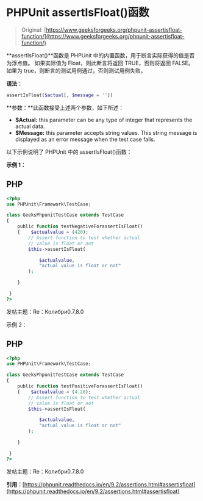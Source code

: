 # PHPUnit assertIsFloat()函数

> Original: [https://www.geeksforgeeks.org/phpunit-assertisfloat-function/](https://www.geeksforgeeks.org/phpunit-assertisfloat-function/)

**assertIsFloat()**函数是 PHPUnit 中的内置函数，用于断言实际获得的值是否为浮点值。 如果实际值为 Float，则此断言将返回 TRUE，否则将返回 FALSE。 如果为 true，则断言的测试用例通过，否则测试用例失败。

**语法：**

```php
assertIsFloat($actual[, $message = ''])
```

**参数：**此函数接受上述两个参数，如下所述：

*   **$Actual:** this parameter can be any type of integer that represents the actual data.
*   **$Message:** this parameter accepts string values. This string message is displayed as an error message when the test case fails.

以下示例说明了 PHPUnit 中的 assertIsFloat()函数：

**示例 1：**

## PHP

```php
<?php 
use PHPUnit\Framework\TestCase; 

class GeeksPhpunitTestCase extends TestCase 
{ 
    public function testNegativeForassertIsFloat()
    {    $actualvalue = (420);
        // Assert function to test whether actual 
        // value is float or not
        $this->assertIsFloat(

            $actualvalue, 
            "actual value is float or not"
        );

    }

 } 
?> 
```

发帖主题：Re：Колибри0.7.8.0

示例 2：

## PHP

```php
<?php 
use PHPUnit\Framework\TestCase; 

class GeeksPhpunitTestCase extends TestCase 
{ 
    public function testPositiveForassertIsFloat()
    {    $actualvalue = (4.20);
        // Assert function to test whether actual 
        // value is float or not
        $this->assertIsFloat(

            $actualvalue, 
            "actual value is float or not"
        );

    }

 } 
?> 
```

发帖主题：Re：Колибри0.7.8.0

**引用：**[https://phpunit.readthedocs.io/en/9.2/assertions.html#assertisfloat](https://phpunit.readthedocs.io/en/9.2/assertions.html#assertisfloat)
